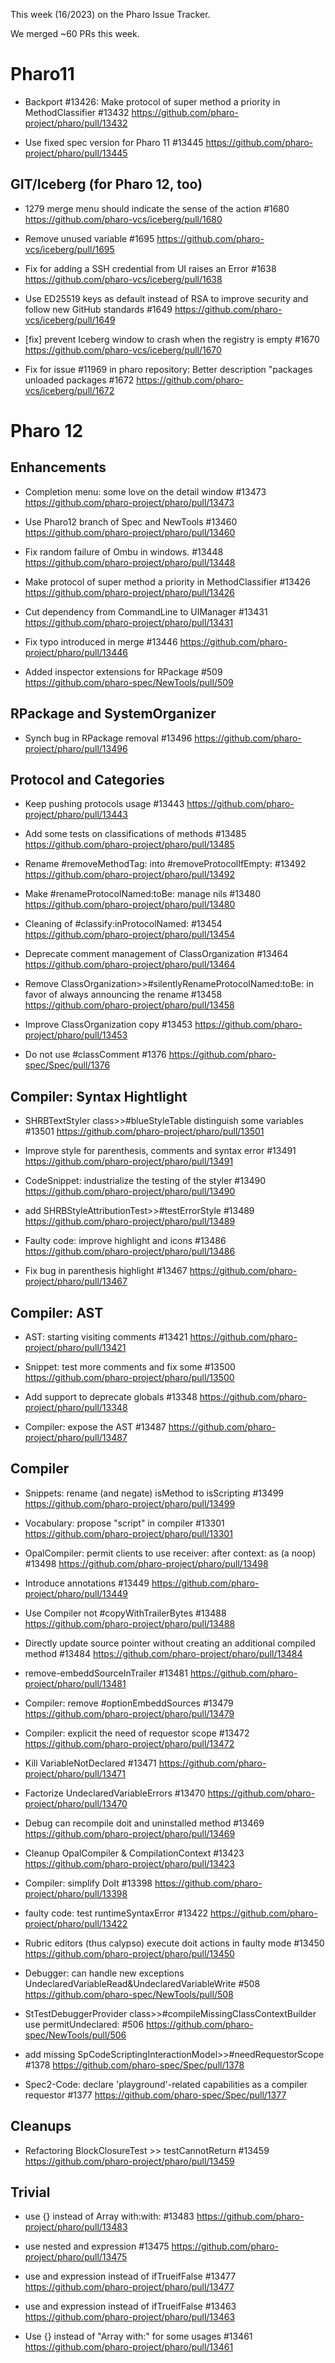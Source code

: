 This week (16/2023) on the Pharo Issue Tracker.


We merged ~60 PRs this week.

# Pharo11

- Backport #13426: Make protocol of super method a priority in MethodClassifier #13432
	https://github.com/pharo-project/pharo/pull/13432

- Use fixed spec version for Pharo 11 #13445
	https://github.com/pharo-project/pharo/pull/13445
	
## GIT/Iceberg (for Pharo 12, too)

- 1279 merge menu should indicate the sense of the action #1680
	https://github.com/pharo-vcs/iceberg/pull/1680
	
- Remove unused variable #1695
	https://github.com/pharo-vcs/iceberg/pull/1695
	
- Fix for adding a SSH credential from UI raises an Error #1638
	https://github.com/pharo-vcs/iceberg/pull/1638
	
- Use ED25519 keys as default instead of RSA to improve security and follow new GitHub standards #1649
 	https://github.com/pharo-vcs/iceberg/pull/1649

- [fix] prevent Iceberg window to crash when the registry is empty #1670
	https://github.com/pharo-vcs/iceberg/pull/1670
	
- Fix for issue #11969 in pharo repository: Better description "packages unloaded packages #1672
	https://github.com/pharo-vcs/iceberg/pull/1672
	
# Pharo 12	

## Enhancements

- Completion menu: some love on the detail window #13473
	https://github.com/pharo-project/pharo/pull/13473
	
- Use Pharo12 branch of Spec and NewTools #13460
	https://github.com/pharo-project/pharo/pull/13460
	
- Fix random failure of Ombu in windows. #13448
	https://github.com/pharo-project/pharo/pull/13448

- Make protocol of super method a priority in MethodClassifier #13426
	https://github.com/pharo-project/pharo/pull/13426
	
- Cut dependency from CommandLine to UIManager #13431
	https://github.com/pharo-project/pharo/pull/13431
	
- Fix typo introduced in merge #13446
	https://github.com/pharo-project/pharo/pull/13446
	
- Added inspector extensions for RPackage #509
	https://github.com/pharo-spec/NewTools/pull/509


## RPackage and SystemOrganizer

- Synch bug in RPackage removal #13496
	https://github.com/pharo-project/pharo/pull/13496
	
	
## Protocol and Categories

- Keep pushing protocols usage #13443
	https://github.com/pharo-project/pharo/pull/13443

- Add some tests on classifications of methods #13485
	https://github.com/pharo-project/pharo/pull/13485
	
- Rename #removeMethodTag: into #removeProtocolIfEmpty: #13492
	https://github.com/pharo-project/pharo/pull/13492
	
- Make #renameProtocolNamed:toBe: manage nils #13480
	https://github.com/pharo-project/pharo/pull/13480

- Cleaning of #classify:inProtocolNamed: #13454
	https://github.com/pharo-project/pharo/pull/13454

- Deprecate comment management of ClassOrganization #13464
	https://github.com/pharo-project/pharo/pull/13464
	
- Remove ClassOrganization>>#silentlyRenameProtocolNamed:toBe: in favor of always announcing the rename #13458
	https://github.com/pharo-project/pharo/pull/13458

- Improve ClassOrganization copy #13453
	https://github.com/pharo-project/pharo/pull/13453

- Do not use #classComment #1376
	https://github.com/pharo-spec/Spec/pull/1376


## Compiler: Syntax Hightlight

- SHRBTextStyler class>>#blueStyleTable distinguish some variables #13501
	https://github.com/pharo-project/pharo/pull/13501
	
- Improve style for parenthesis, comments and syntax error #13491
	https://github.com/pharo-project/pharo/pull/13491
	
- CodeSnippet: industrialize the testing of the styler #13490
	https://github.com/pharo-project/pharo/pull/13490
	
- add SHRBStyleAttributionTest>>#testErrorStyle #13489
	https://github.com/pharo-project/pharo/pull/13489

- Faulty code: improve highlight and icons #13486
	https://github.com/pharo-project/pharo/pull/13486
	
- Fix bug in parenthesis highlight #13467
	https://github.com/pharo-project/pharo/pull/13467


## Compiler: AST

- AST: starting visiting comments #13421
	https://github.com/pharo-project/pharo/pull/13421
	
- Snippet: test more comments and fix some #13500
	https://github.com/pharo-project/pharo/pull/13500

- Add support to deprecate globals #13348
	https://github.com/pharo-project/pharo/pull/13348
	
- Compiler: expose the AST #13487
	https://github.com/pharo-project/pharo/pull/13487	



## Compiler

- Snippets: rename (and negate) isMethod to isScripting #13499
	https://github.com/pharo-project/pharo/pull/13499
	
- Vocabulary: propose "script" in compiler #13301
	https://github.com/pharo-project/pharo/pull/13301
	
- OpalCompiler: permit clients to use receiver: after context: as (a noop) #13498
	https://github.com/pharo-project/pharo/pull/13498
	
- Introduce annotations #13449
	https://github.com/pharo-project/pharo/pull/13449
	
- Use Compiler not #copyWithTrailerBytes #13488
	https://github.com/pharo-project/pharo/pull/13488
	
- Directly update source pointer without creating an additional compiled method #13484
	https://github.com/pharo-project/pharo/pull/13484
	
- remove-embeddSourceInTrailer #13481
	https://github.com/pharo-project/pharo/pull/13481
	
- Compiler: remove #optionEmbeddSources #13479
	https://github.com/pharo-project/pharo/pull/13479
	
- Compiler: explicit the need of requestor scope #13472
	https://github.com/pharo-project/pharo/pull/13472
	
- Kill VariableNotDeclared #13471
	https://github.com/pharo-project/pharo/pull/13471
	
- Factorize UndeclaredVariableErrors #13470
	https://github.com/pharo-project/pharo/pull/13470
	
- Debug can recompile doit and uninstalled method #13469
	https://github.com/pharo-project/pharo/pull/13469
	
- Cleanup OpalCompiler & CompilationContext #13423
	https://github.com/pharo-project/pharo/pull/13423
	
- Compiler: simplify DoIt #13398
	https://github.com/pharo-project/pharo/pull/13398

- faulty code: test runtimeSyntaxError #13422
	https://github.com/pharo-project/pharo/pull/13422
	
- Rubric editors (thus calypso) execute doit actions in faulty mode #13450
	https://github.com/pharo-project/pharo/pull/13450
	
- Debugger: can handle new exceptions UndeclaredVariableRead&UndeclaredVariableWrite #508
	https://github.com/pharo-spec/NewTools/pull/508
	
- StTestDebuggerProvider class>>#compileMissingClassContextBuilder use permitUndeclared: #506
	https://github.com/pharo-spec/NewTools/pull/506
	
- add missing SpCodeScriptingInteractionModel>>#needRequestorScope #1378
	https://github.com/pharo-spec/Spec/pull/1378
	
- Spec2-Code: declare 'playground'-related capabilities as a compiler requestor #1377
	https://github.com/pharo-spec/Spec/pull/1377

	
## Cleanups

- Refactoring BlockClosureTest >> testCannotReturn #13459
		https://github.com/pharo-project/pharo/pull/13459
	
## Trivial

- use {} instead of Array with:with: #13483
	https://github.com/pharo-project/pharo/pull/13483
	
- use nested and expression #13475
	https://github.com/pharo-project/pharo/pull/13475
	
- use and expression instead of ifTrueifFalse #13477
	https://github.com/pharo-project/pharo/pull/13477
	
- use and expression instead of ifTrueifFalse #13463
	https://github.com/pharo-project/pharo/pull/13463
	
- Use {} instead of "Array with:" for some usages #13461
	https://github.com/pharo-project/pharo/pull/13461
	
	

